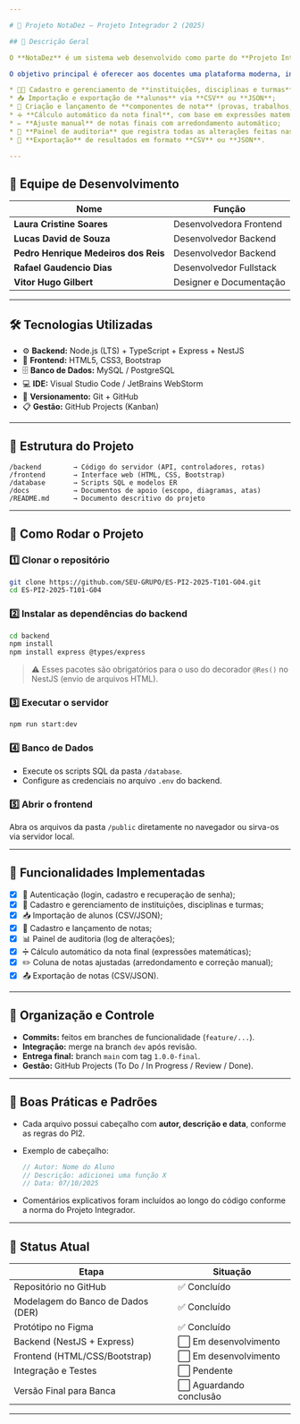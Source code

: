 ```yaml
---

# 📘 Projeto NotaDez – Projeto Integrador 2 (2025)

## 🧩 Descrição Geral

O **NotaDez** é um sistema web desenvolvido como parte do **Projeto Integrador 2 (PI2)** do curso de **Engenharia de Software – PUC-Campinas (2025)**.

O objetivo principal é oferecer aos docentes uma plataforma moderna, intuitiva e segura para **gestão de notas e turmas**, permitindo:

* 👩‍🏫 Cadastro e gerenciamento de **instituições, disciplinas e turmas**;
* 📥 Importação e exportação de **alunos** via **CSV** ou **JSON**;
* 🧮 Criação e lançamento de **componentes de nota** (provas, trabalhos, etc.);
* ➗ **Cálculo automático da nota final**, com base em expressões matemáticas personalizadas;
* ✏️ **Ajuste manual** de notas finais com arredondamento automático;
* 🧾 **Painel de auditoria** que registra todas as alterações feitas nas notas;
* 💾 **Exportação** de resultados em formato **CSV** ou **JSON**.

---
```


## 👥 Equipe de Desenvolvimento

| Nome                                 | Função                  |
| ------------------------------------ | ----------------------- |
| **Laura Cristine Soares**            | Desenvolvedora Frontend |
| **Lucas David de Souza**             | Desenvolvedor Backend   |
| **Pedro Henrique Medeiros dos Reis** | Desenvolvedor Backend   |
| **Rafael Gaudencio Dias**            | Desenvolvedor Fullstack |
| **Vitor Hugo Gilbert**               | Designer e Documentação |

---

## 🛠️ Tecnologias Utilizadas

* ⚙️ **Backend:** Node.js (LTS) + TypeScript + Express + NestJS
* 🎨 **Frontend:** HTML5, CSS3, Bootstrap
* 🗄️ **Banco de Dados:** MySQL / PostgreSQL
* 💻 **IDE:** Visual Studio Code / JetBrains WebStorm
* 🌳 **Versionamento:** Git + GitHub
* 📋 **Gestão:** GitHub Projects (Kanban)

---

## 📂 Estrutura do Projeto

```
/backend        → Código do servidor (API, controladores, rotas)
/frontend       → Interface web (HTML, CSS, Bootstrap)
/database       → Scripts SQL e modelos ER
/docs           → Documentos de apoio (escopo, diagramas, atas)
/README.md      → Documento descritivo do projeto
```

---

## 🚀 Como Rodar o Projeto

### 1️⃣ Clonar o repositório

```bash
git clone https://github.com/SEU-GRUPO/ES-PI2-2025-T101-G04.git
cd ES-PI2-2025-T101-G04
```

### 2️⃣ Instalar as dependências do backend

```bash
cd backend
npm install
npm install express @types/express
```

> ⚠️ Esses pacotes são obrigatórios para o uso do decorador `@Res()` no NestJS (envio de arquivos HTML).

### 3️⃣ Executar o servidor

```bash
npm run start:dev
```

### 4️⃣ Banco de Dados

* Execute os scripts SQL da pasta `/database`.
* Configure as credenciais no arquivo `.env` do backend.

### 5️⃣ Abrir o frontend

Abra os arquivos da pasta `/public` diretamente no navegador ou sirva-os via servidor local.

---

## 🧪 Funcionalidades Implementadas

* [x] 🔑 Autenticação (login, cadastro e recuperação de senha);
* [x] 🏫 Cadastro e gerenciamento de instituições, disciplinas e turmas;
* [x] 📥 Importação de alunos (CSV/JSON);
* [x] 📝 Cadastro e lançamento de notas;
* [x] 📊 Painel de auditoria (log de alterações);
* [x] ➗ Cálculo automático da nota final (expressões matemáticas);
* [x] ✏️ Coluna de notas ajustadas (arredondamento e correção manual);
* [x] 📤 Exportação de notas (CSV/JSON).

---

## 📌 Organização e Controle

* **Commits:** feitos em branches de funcionalidade (`feature/...`).
* **Integração:** merge na branch `dev` após revisão.
* **Entrega final:** branch `main` com tag `1.0.0-final`.
* **Gestão:** GitHub Projects (To Do / In Progress / Review / Done).

---

## 🧾 Boas Práticas e Padrões

* Cada arquivo possui cabeçalho com **autor, descrição e data**, conforme as regras do PI2.
* Exemplo de cabeçalho:

  ```ts
  // Autor: Nome do Aluno
  // Descrição: adicionei uma função X
  // Data: 07/10/2025
  ```
* Comentários explicativos foram incluídos ao longo do código conforme a norma do Projeto Integrador.

---

## 📅 Status Atual

| Etapa                             | Situação               |
| --------------------------------- | ---------------------- |
| Repositório no GitHub             | ✅ Concluído            |
| Modelagem do Banco de Dados (DER) | ✅ Concluído            |
| Protótipo no Figma                | ✅ Concluído            |
| Backend (NestJS + Express)        | ⬜ Em desenvolvimento   |
| Frontend (HTML/CSS/Bootstrap)     | ⬜ Em desenvolvimento   |
| Integração e Testes               | ⬜ Pendente             |
| Versão Final para Banca           | ⬜ Aguardando conclusão |

---

